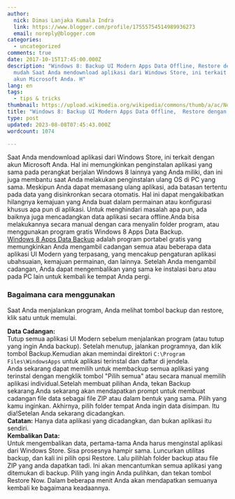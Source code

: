 ```yaml
---
author:
  nick: Dimas Lanjaka Kumala Indra
  link: https://www.blogger.com/profile/17555754514989936273
  email: noreply@blogger.com
categories:
  - uncategorized
comments: true
date: 2017-10-15T17:45:00.000Z
description: "Windows 8: Backup UI Modern Apps Data Offline, Restore dengan
  mudah Saat Anda mendownload aplikasi dari Windows Store, ini terkait dengan
  akun Microsoft Anda. H"
lang: en
tags:
  - tips & tricks
thumbnail: https://upload.wikimedia.org/wikipedia/commons/thumb/a/ac/No_image_available.svg/2048px-No_image_available.svg.png
title: "Windows 8: Backup UI Modern Apps Data Offline,  Restore dengan mudah"
type: post
updated: 2023-08-08T07:45:43.000Z
wordcount: 1074

---
```


Saat Anda mendownload aplikasi dari Windows Store, ini terkait dengan akun Microsoft Anda. Hal ini memungkinkan penginstalan aplikasi yang sama pada perangkat berjalan Windows 8 lainnya yang Anda miliki, dan ini juga membantu saat Anda melakukan penginstalan ulang OS di PC yang sama. Meskipun Anda dapat memasang ulang aplikasi, ada batasan tertentu pada data yang disinkronkan secara otomatis. Hal ini dapat mengakibatkan hilangnya kemajuan yang Anda buat dalam permainan atau konfigurasi khusus apa pun di aplikasi. Untuk menghindari masalah apa pun, ada baiknya juga mencadangkan data aplikasi secara offline.Anda bisa melakukannya secara manual dengan cara menyalin folder program, atau menggunakan program gratis Windows 8 Apps Data Backup.  
[Windows 8 Apps Data Backup](http://translate.googleusercontent.com/translate_c?depth=2&nv=1&rurl=translate.google.com&sl=en&sp=nmt4&tl=id&u=http://www.marcoronline.net/index.php/download/6-sicurezza4/639-windows-8-apps-data-backup.html&usg=ALkJrhgjO-oC4fsfBUeW-8kWXusAulHRmQ) adalah program portabel gratis yang memungkinkan Anda mengambil cadangan semua atau beberapa data aplikasi UI Modern yang terpasang, yang mencakup pengaturan aplikasi ubahsuaian, kemajuan permainan, dan lainnya. Setelah Anda mengambil cadangan, Anda dapat mengembalikan yang sama ke instalasi baru atau pada PC lain untuk kembali ke tempat Anda pergi.  
  

  

### Bagaimana cara menggunakan

Saat Anda menjalankan program, Anda melihat tombol backup dan restore, klik satu untuk memulai.  

**Data Cadangan:**  
Tutup semua aplikasi UI Modern sebelum menjalankan program (atau tutup yang ingin Anda backup). Setelah menutup, jalankan programnya, dan klik tombol Backup.Kemudian akan memindai direktori `C:\Program Files\WindowsApps` untuk aplikasi terinstal dan daftar di jendela.  
Anda sekarang dapat memilih untuk membackup semua aplikasi yang terinstal dengan mengklik tombol "Pilih semua" atau secara manual memilih aplikasi individual.Setelah membuat pilihan Anda, tekan Backup sekarang.Anda sekarang akan mendapatkan prompt untuk membuat cadangan file data sebagai file ZIP atau dalam bentuk yang sama. Pilih yang kamu inginkan. Akhirnya, pilih folder tempat Anda ingin data disimpan. Itu dia!Setelan Anda sekarang dicadangkan.  
**Catatan:** Hanya data aplikasi yang dicadangkan, dan bukan aplikasi itu sendiri.  
**Kembalikan Data:**  
Untuk mengembalikan data, pertama-tama Anda harus menginstal aplikasi dari Windows Store. Sisa prosesnya hampir sama. Luncurkan utilitas backup, dan kali ini pilih opsi Restore. Lalu pilihlah folder backup atau file ZIP yang anda dapatkan tadi. Ini akan mencantumkan semua aplikasi yang ditemukan di backup. Pilih yang ingin Anda pulihkan, dan tekan tombol Restore Now. Dalam beberapa menit Anda akan mendapatkan semuanya kembali ke bagaimana keadaannya.